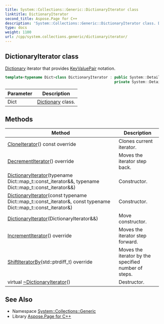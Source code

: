 ```yaml
---
title: System::Collections::Generic::DictionaryIterator class
linktitle: DictionaryIterator
second_title: Aspose.Page for C++
description: 'System::Collections::Generic::DictionaryIterator class. Dictionary iterator that provides KeyValuePair notation in C++.'
type: docs
weight: 1100
url: /cpp/system.collections.generic/dictionaryiterator/
---
```

## DictionaryIterator class


[Dictionary](../dictionary/) iterator that provides [KeyValuePair](../keyvaluepair/) notation.

```cpp
template<typename Dict>class DictionaryIterator : public System::Details::NativeIteratorWrapperBase<Dict::KeyValuePairType, Dict::map_t::const_iterator>,
                                                  private System::Details::IteratorPointerUpdater<Dict::KeyValuePairType, false>
```


| Parameter | Description |
| --- | --- |
| Dict | [Dictionary](../dictionary/) class. |
## Methods

| Method | Description |
| --- | --- |
| [CloneIterator](./cloneiterator/)() const override | Clones current iterator. |
| [DecrementIterator](./decrementiterator/)() override | Moves the iterator step back. |
| [DictionaryIterator](./dictionaryiterator/)(typename Dict::map_t::const_iterator\&&, typename Dict::map_t::const_iterator\&&) | Constructor. |
| [DictionaryIterator](./dictionaryiterator/)(const typename Dict::map_t::const_iterator\&, const typename Dict::map_t::const_iterator\&) | Constructor. |
| [DictionaryIterator](./dictionaryiterator/)(DictionaryIterator\&&) | Move constructor. |
| [IncrementIterator](./incrementiterator/)() override | Moves the iterator step forward. |
| [ShiftIteratorBy](./shiftiteratorby/)(std::ptrdiff_t) override | Moves the iterator by the specified number of steps. |
| virtual [~DictionaryIterator](./~dictionaryiterator/)() | Destructor. |

## See Also

* Namespace [System::Collections::Generic](../)
* Library [Aspose.Page for C++](../../)
